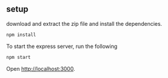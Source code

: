 ## setup

download and extract the zip file and install the dependencies.

```bash
npm install
```

To start the express server, run the following

```bash
npm start
```

Open [http://localhost:3000](http://localhost:3000).

